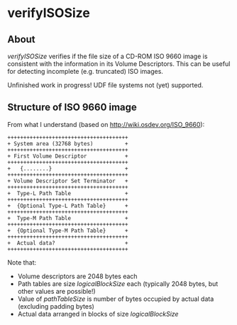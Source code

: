 # verifyISOSize

## About
*verifyISOSize* verifies if the file size of a CD-ROM ISO 9660 image is consistent with the information in its Volume Descriptors. This can be useful for detecting incomplete (e.g. truncated) ISO images. 

Unfinished work in progress! UDF file systems not (yet) supported.

## Structure of ISO 9660 image

From what I understand (based on <http://wiki.osdev.org/ISO_9660>): 

    ++++++++++++++++++++++++++++++++++++++
    + System area (32768 bytes)          +
    ++++++++++++++++++++++++++++++++++++++
    + First Volume Descriptor            +
    ++++++++++++++++++++++++++++++++++++++
    +   {........}                       +
    ++++++++++++++++++++++++++++++++++++++
    + Volume Descriptor Set Terminator   +
    ++++++++++++++++++++++++++++++++++++++
    +  Type-L Path Table                 +
    ++++++++++++++++++++++++++++++++++++++
    +  {Optional Type-L Path Table}      +
    ++++++++++++++++++++++++++++++++++++++
    +  Type-M Path Table                 +
    ++++++++++++++++++++++++++++++++++++++
    +  {Optional Type-M Path Table}      +
    ++++++++++++++++++++++++++++++++++++++
    +  Actual data?                      +
    ++++++++++++++++++++++++++++++++++++++

Note that:

* Volume descriptors are 2048 bytes each
* Path tables are size *logicalBlockSize* each (typically 2048 bytes, but other values are possible!) 
* Value of *pathTableSize* is number of bytes occupied by actual data (excluding padding bytes)
* Actual data arranged in blocks of size *logicalBlockSize*
